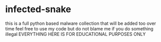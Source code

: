 # infected-snake
this is a full python based malware collection that will be added too over time
feel free to use my code but do not blame me if you do something illegal
EVERYTHING HERE IS FOR EDUCATIONAL PURPOSES ONLY
